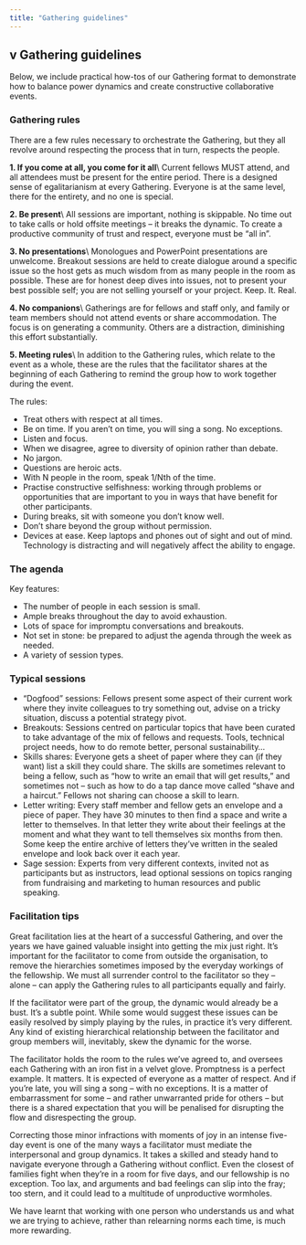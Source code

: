 ```yaml
---
title: "Gathering guidelines"
---
```


## **v** Gathering guidelines

Below, we include practical how-tos of our Gathering format to demonstrate how to balance power dynamics and create constructive collaborative events.

### Gathering rules

There are a few rules necessary to orchestrate the Gathering, but they all revolve around respecting the process that in turn, respects the people.

**1. If you come at all, you come for it all**\\
Current fellows MUST attend, and all attendees must be present for the entire period. There is a designed sense of egalitarianism at every Gathering. Everyone is at the same level, there for the entirety, and no one is special.

**2. Be present**\\
All sessions are important, nothing is skippable. No time out to take calls or hold offsite meetings – it breaks the dynamic. To create a productive community of trust and respect, everyone must be “all in”.

**3. No presentations**\\
Monologues and PowerPoint presentations are unwelcome. Breakout sessions are held to create dialogue around a specific issue so the host gets as much wisdom from as many people in the room as possible. These are for honest deep dives into issues, not to present your best possible self; you are not selling yourself or your project. Keep. It. Real.

**4. No companions**\\
Gatherings are for fellows and staff only, and family or team members should not attend events or share accommodation. The focus is on generating a community. Others are a distraction, diminishing this effort substantially.

**5. Meeting rules**\\
In addition to the Gathering rules, which relate to the event as a whole, these are the rules that the facilitator shares at the beginning of each Gathering to remind the group how to work together during the event.

The rules:

* Treat others with respect at all times.
* Be on time. If you aren’t on time, you will sing a song. No exceptions.
* Listen and focus.
* When we disagree, agree to diversity of opinion rather than debate.
* No jargon.
* Questions are heroic acts.
* With N people in the room, speak 1/Nth of the time.
* Practise constructive selfishness: working through problems or opportunities that are important to you in ways that have benefit for other participants.
* During breaks, sit with someone you don’t know well.
* Don’t share beyond the group without permission.
* Devices at ease. Keep laptops and phones out of sight and out of mind. Technology is distracting and will negatively affect the ability to engage.

### The agenda

Key features:

* The number of people in each session is small.
* Ample breaks throughout the day to avoid exhaustion.
* Lots of space for impromptu conversations and breakouts.
* Not set in stone: be prepared to adjust the agenda through the week as needed.
* A variety of session types.

### Typical sessions

* “Dogfood” sessions: Fellows present some aspect of their current work where they invite colleagues to try something out, advise on a tricky situation, discuss a potential strategy pivot.
* Breakouts: Sessions centred on particular topics that have been curated to take advantage of the mix of fellows and requests. Tools, technical project needs, how to do remote better, personal sustainability…
* Skills shares: Everyone gets a sheet of paper where they can (if they want) list a skill they could share. The skills are sometimes relevant to being a fellow, such as “how to write an email that will get results,” and sometimes not – such as how to do a tap dance move called “shave and a haircut.” Fellows not sharing can choose a skill to learn.
* Letter writing: Every staff member and fellow gets an envelope and a piece of paper. They have 30 minutes to then find a space and write a letter to themselves. In that letter they write about their feelings at the moment and what they want to tell themselves six months from then. Some keep the entire archive of letters they’ve written in the sealed envelope and look back over it each year.
* Sage session: Experts from very different contexts, invited not as participants but as instructors, lead optional sessions on topics ranging from fundraising and marketing to human resources and public speaking.

### Facilitation tips

Great facilitation lies at the heart of a successful Gathering, and over the years we have gained valuable insight into getting the mix just right. It’s important for the facilitator to come from outside the organisation, to remove the hierarchies sometimes imposed by the everyday workings of the fellowship. We must all surrender control to the facilitator so they – alone – can apply the Gathering rules to all participants equally and fairly.

If the facilitator were part of the group, the dynamic would already be a bust. It’s a subtle point. While some would suggest these issues can be easily resolved by simply playing by the rules, in practice it’s very different. Any kind of existing hierarchical relationship between the facilitator and group members will, inevitably, skew the dynamic for the worse.

The facilitator holds the room to the rules we’ve agreed to, and oversees each Gathering with an iron fist in a velvet glove. Promptness is a perfect example. It matters. It is expected of everyone as a matter of respect. And if you’re late, you will sing a song – with no exceptions. It is a matter of embarrassment for some – and rather unwarranted pride for others – but there is a shared expectation that you will be penalised for disrupting the flow and disrespecting the group.

Correcting those minor infractions with moments of joy in an intense five-day event is one of the many ways a facilitator must mediate the interpersonal and group dynamics. It takes a skilled and steady hand to navigate everyone through a Gathering without conflict. Even the closest of families fight when they’re in a room for five days, and our fellowship is no exception. Too lax, and arguments and bad feelings can slip into the fray; too stern, and it could lead to a multitude of unproductive wormholes.

We have learnt that working with one person who understands us and what we are trying to achieve, rather than relearning norms each time, is much more rewarding.

